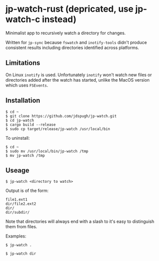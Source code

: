# jp-watch-rust (depricated, use jp-watch-c instead)

Minimalist app to recursively watch a directory for changes.

Written for ```jp-sync``` because ```fswatch``` and ```inotify-tools``` didn't produce consistent results including directories identified across platforms.

## Limitations

On Linux ```inotify``` is used. Unfortunately ```inotify``` won't watch new files or directories added after the watch has started, unlike the MacOS version which uses ```FSEvents```.

## Installation

```
$ cd ~
$ git clone https://github.com/jdspugh/jp-watch.git
$ cd jp-watch
$ cargo build --release
$ sudo cp target/release/jp-watch /usr/local/bin
```

To uninstall:

```
$ cd ~
$ sudo mv /usr/local/bin/jp-watch /tmp
$ mv jp-watch /tmp
```

## Useage

```
$ jp-watch <directory to watch>
```

Output is of the form:

```
file1.ext1
dir/file2.ext2
dir/
dir/subdir/
```

Note that directories will always end with a slash to it's easy to distinguish them from files.

Examples:

```
$ jp-watch .
```

```
$ jp-watch dir
```
